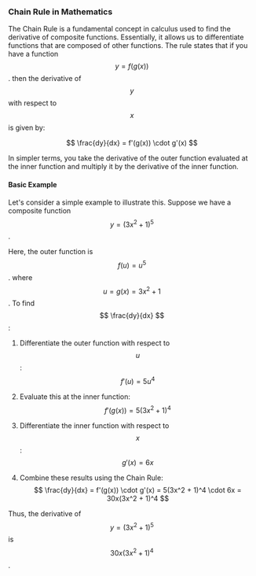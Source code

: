 ### Chain Rule in Mathematics

The Chain Rule is a fundamental concept in calculus used to find the derivative of composite functions. Essentially, it allows us to differentiate functions that are composed of other functions. The rule states that if you have a function $$ y = f(g(x)) $$. then the derivative of $$ y $$ with respect to $$ x $$ is given by:

$$ \frac{dy}{dx} = f'(g(x)) \cdot g'(x) $$

In simpler terms, you take the derivative of the outer function evaluated at the inner function and multiply it by the derivative of the inner function.

#### Basic Example

Let's consider a simple example to illustrate this. Suppose we have a composite function $$ y = (3x^2 + 1)^5 $$.

Here, the outer function is $$ f(u) = u^5 $$. where $$ u = g(x) = 3x^2 + 1 $$. To find $$ \frac{dy}{dx} $$:

1. Differentiate the outer function with respect to $$ u $$: 
   $$ f'(u) = 5u^4 $$
   
2. Evaluate this at the inner function:
   $$ f'(g(x)) = 5(3x^2 + 1)^4 $$

3. Differentiate the inner function with respect to $$ x $$:
   $$ g'(x) = 6x $$

4. Combine these results using the Chain Rule:
   $$ \frac{dy}{dx} = f'(g(x)) \cdot g'(x) = 5(3x^2 + 1)^4 \cdot 6x = 30x(3x^2 + 1)^4 $$

Thus, the derivative of $$ y = (3x^2 + 1)^5 $$ is $$ 30x(3x^2 + 1)^4 $$.